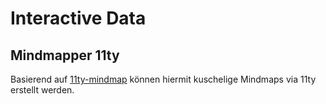 # Interactive Data

## Mindmapper 11ty

Basierend auf [11ty-mindmap](https://github.com/pdehaan/11ty-mindmap) können hiermit kuschelige Mindmaps via 11ty erstellt werden.
